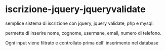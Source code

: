 iscrizione-jquery-jqueryvalidate
================================

semplice sistema di iscrizione con  jquery, jquery validate, php e mysql:

permette di inserire nome, cognome, usermane, email, numero di telefono.

Ogni input viene filtrato e controllato prima dell' inserimento nel database
